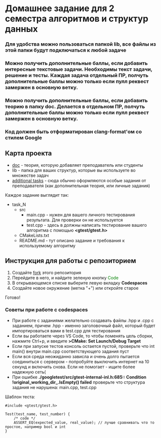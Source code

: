 # Домашнее задание для 2 семестра алгоритмов и структур данных

### Для удобства можно пользоваться папкой lib, все файлы из этой папки будут подключаться к любой задаче

### Можно получить дополнительные баллы, если добавить интересные текстовые задачи. Необходимы текст задачи, решение и тесты. Каждая задача отдельный ПР, полчуть дополнительные баллы можно только если пулл реквест замержен в основную ветку.

### Можно получить дополнительные баллы, если добавить теорию в папку doc. Делается в отдельном ПР, полчуть дополнительные баллы можно только если пулл реквест замержен в основную ветку.

### Код должен быть отформатирован clang-format'ом со стилем Google


## Карта проекта

* [doc](https://github.com/AlgorithmsDafeMipt2024/autumn_homework/tree/main/doc) - теория, которую добавляет преподаватель или студенты
* lib - папка для ваших структур, которые вы используете во множестве задач
* [additional tasks](https://github.com/AlgorithmsDafeMipt2024/autumn_homework/tree/main/additional_tasks) - сюда обычно оформляются особые задания от преподавателя (как дополнительная теория, или личные задания)


Каждое задание выглядит так:

* task_N
  * src
    * main.cpp  -  нужен для вашего личного тестирования результата. Для проверки он не используется
    * test.cpp  -  здесь в должны написать тестирование вашего алгоритма с помощью **<gtest/gtest.h>**
  * CMakeLists.txt
  * README.md  -  тут описано задание и требования к используемому алгоритму


## Инструкция для работы с репозиторием

1. Создайте [fork](https://github.com/AlgorithmsDafeMipt2024/autumn_homework/fork) этого репозитория
2. Перейдите в него, и найдите зеленую кнопку <span style="color:green"> Code
3. В открывающемся списке выберите левую вкладку **Codespaces**
4. Создайте новое окружение (метка "+") или откройте старое

Готово!

### Советы при работе с codespaces

* При работе с заданиями желательно создавать файлы .hpp и .cpp с заданием, причем .hpp - именно заголовочный файл, который будет импортироваться вами в test.cpp для тестирования 
* Если вы работаете через VS Code, то чтобы поменять цель сборки, нажмите Ctrl+p, и введите  **>CMake: Set Launch/Debug Target**
* Если при запуске тестов консоль остается пустой, проверьте что int main() внутри main.cpp соответствующего задания пуст
* Если вся среда неожиданно зависла и очень долго пытается соединиться с сервером - попробуйте выключить интернет на 10 секунд и включить снова. Если не помогает - ищите более надежную сеть(
* При ошибке **./googletest/src/gtest-internal-inl.h:685:: Condition !original_working_dir_.IsEmpty() failed** проверьте что структура задания не нарушена: main.cpp, test.cpp

Шаблон теста:

```
#include <gtest/gtest.h>

Test(test_name, test_number) {
    /* code */
    ASSERT_EQ(expected_value, real_value); // лучше сравнивать что то простое, например bool и int
}
```
